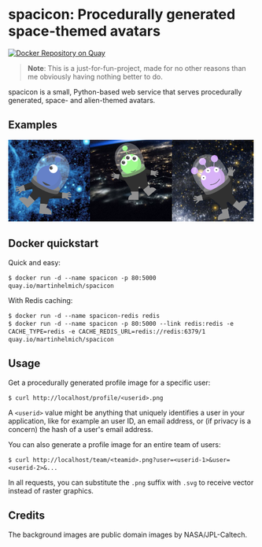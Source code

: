 # spacicon: Procedurally generated space-themed avatars

[![Docker Repository on Quay](https://quay.io/repository/martinhelmich/spacicon/status "Docker Repository on Quay")](https://quay.io/repository/martinhelmich/spacicon)

>**Note**: This is a just-for-fun-project, made for no other reasons than me obviously having nothing better to do.

spacicon is a small, Python-based web service that serves procedurally generated, space- and alien-themed avatars.

## Examples

<img src="examples/spacicon-1.png" width="33%"><img src="examples/spacicon-2.png" width="33%"><img src="examples/spacicon-3.png" width="33%">

## Docker quickstart

Quick and easy:

    $ docker run -d --name spacicon -p 80:5000 quay.io/martinhelmich/spacicon

With Redis caching:

    $ docker run -d --name spacicon-redis redis
    $ docker run -d --name spacicon -p 80:5000 --link redis:redis -e CACHE_TYPE=redis -e CACHE_REDIS_URL=redis://redis:6379/1 quay.io/martinhelmich/spacicon

## Usage

Get a procedurally generated profile image for a specific user:

    $ curl http://localhost/profile/<userid>.png

A `<userid>` value might be anything that uniquely identifies a user in your application, like for example an user ID, an email address, or (if privacy is a concern) the hash of a user's email address.

You can also generate a profile image for an entire team of users:

    $ curl http://localhost/team/<teamid>.png?user=<userid-1>&user=<userid-2>&...

In all requests, you can substitute the `.png` suffix with `.svg` to receive vector instead of raster graphics.

## Credits

The background images are public domain images by NASA/JPL-Caltech.
